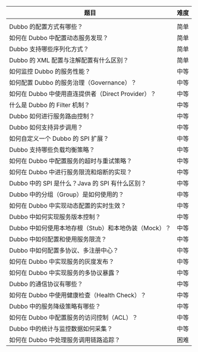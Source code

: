  

| 题目                                                 | 难度 |
| ---------------------------------------------------- | ---- |
|                                                      |      |
| Dubbo 的配置方式有哪些？                             | 简单 |
| 如何在 Dubbo 中配置动态服务发现？                    | 简单 |
| Dubbo 支持哪些序列化方式？                           | 简单 |
| Dubbo 的 XML 配置与注解配置有什么区别？              | 简单 |
| 如何监控 Dubbo 的服务性能？                          | 中等 |
| 如何配置 Dubbo 的服务治理（Governance）？            | 中等 |
| 如何在 Dubbo 中使用直连提供者（Direct Provider）？   | 中等 |
| 什么是 Dubbo 的 Filter 机制？                        | 中等 |
| Dubbo 如何进行服务路由控制？                         | 中等 |
| Dubbo 如何支持异步调用？                             | 中等 |
| 如何自定义一个 Dubbo 的 SPI 扩展？                   | 中等 |
| Dubbo 支持哪些负载均衡策略？                         | 中等 |
| 如何在 Dubbo 中配置服务的超时与重试策略？            | 中等 |
| 如何在 Dubbo 中进行服务限流和熔断的实现？            | 中等 |
| Dubbo 中的 SPI 是什么？Java 的 SPI 有什么区别？      | 中等 |
| Dubbo 中的分组（Group）是如何使用的？                | 中等 |
| 如何在 Dubbo 中实现动态配置的实时生效？              | 中等 |
| Dubbo 中如何实现服务版本控制？                       | 中等 |
| Dubbo 中如何使用本地存根（Stub）和本地伪装（Mock）？ | 中等 |
| Dubbo 中如何配置和使用服务限流？                     | 中等 |
| Dubbo 中如何配置多协议、多注册中心？                 | 中等 |
| 如何在 Dubbo 中实现服务的灰度发布？                  | 中等 |
| 如何在 Dubbo 中实现服务的多协议暴露？                | 中等 |
| Dubbo 的通信协议有哪些？                             | 中等 |
| 如何在 Dubbo 中使用健康检查（Health Check）？        | 中等 |
| Dubbo 中的服务降级策略有哪些？                       | 中等 |
| 如何在 Dubbo 中配置服务的访问控制（ACL）？           | 中等 |
| Dubbo 中的统计与监控数据如何采集？                   | 中等 |
| 如何在 Dubbo 中处理服务调用链路追踪？                | 困难 |
